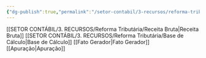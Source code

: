 ```yaml
---
{"dg-publish":true,"permalink":"/setor-contabil/3-recursos/reforma-tributaria/exemplos-praticos-reforma-tributaria/","dgPassFrontmatter":true,"created":"2025-08-20T22:39:16.007-03:00","updated":"2025-08-20T22:40:00.399-03:00"}
---
```


[[SETOR CONTÁBIL/3. RECURSOS/Reforma Tributária/Receita Bruta\|Receita Bruta]]
[[SETOR CONTÁBIL/3. RECURSOS/Reforma Tributária/Base de Cálculo\|Base de Cálculo]]
[[Fato Gerador\|Fato Gerador]]
[[Apuração\|Apuração]]
